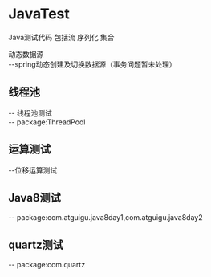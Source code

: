 # JavaTest
Java测试代码
包括流
序列化
集合

动态数据源<br>
--spring动态创建及切换数据源（事务问题暂未处理）

<h2>线程池</h2>
-- 线程池测试<br>
-- package:ThreadPool

<h2>运算测试</h2>
--位移运算测试<br>

<h2>Java8测试</h2>
-- package:com.atguigu.java8day1,com.atguigu.java8day2

<h2>quartz测试</h2>
-- package:com.quartz<br>



